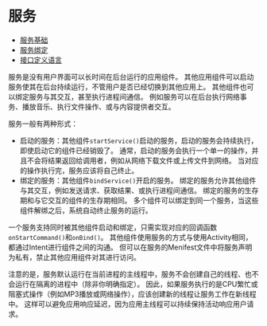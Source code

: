 
# 服务
- [服务基础](./basic.md)
- [服务绑定](./bind.md)
- [接口定义语言](./aidl.md)

服务是没有用户界面可以长时间在后台运行的应用组件。
其他应用组件可以启动服务使其在后台持续运行，不管用户是否已经切换到其他应用上。
其他组件也可以绑定服务与其交互，甚至执行进程间通信。
例如服务可以在后台执行网络事务、播放音乐、执行文件操作、或与内容提供者交互。

服务一般有两种形式：
- 启动的服务：其他组件`startService()`启动的服务，启动的服务会持续执行，即使启动它的组件已经销毁了。
  通常，启动的服务会执行一个单一的操作，并且不会将结果返回给调用者，例如从网络下载文件或上传文件到网络。
  当对应的操作执行完，服务应该将自己终止。
- 绑定的服务：其他组件`bindService()`开启的服务。
  绑定的服务允许其他组件与其交互，例如发送请求、获取结果、或执行进程间通信。
  绑定的服务的生存期和与它交互的组件的生存期相同。
  多个组件可以绑定到同一个服务，当这些组件解绑之后，系统自动终止服务的运行。

一个服务支持同时被其他组件启动和绑定，只需实现对应的回调函数`onStartCommand()`和`onBind()`。
其他组件使用服务的方式与使用Activity相同，都通过Intent进行组件之间的沟通。
但可以在服务的Menifest文件中将服务声明为私有，禁止其他应用组件对其进行访问。

注意的是，服务默认运行在当前进程的主线程中，服务不会创建自己的线程、也不会运行在隔离的进程中（除非你明确指定）。
因此，如果服务执行的是CPU繁忙或阻塞式操作（例如MP3播放或网络操作），应该创建新的线程让服务工作在新线程中。
这样可以避免应用响应延迟，因为应用主线程可以持续保持活动响应用户请求。

